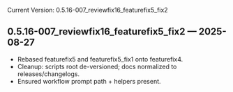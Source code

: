 Current Version: 0.5.16-007_reviewfix16_featurefix5_fix2


## 0.5.16-007_reviewfix16_featurefix5_fix2 — 2025-08-27
- Rebased featurefix5 and featurefix5_fix1 onto featurefix4.
- Cleanup: scripts root de-versioned; docs normalized to releases/changelogs.
- Ensured workflow prompt path + helpers present.

